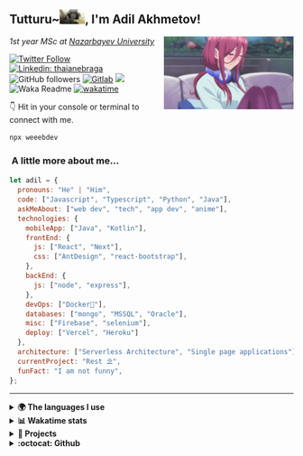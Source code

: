 <h2>Tutturu~<img src="img/tuturu.gif" width="45" alt="">, I'm Adil Akhmetov! <img src="img/miku-dance.gif" width="50" alt=""></h2>
<img align='right' src="img/miku.gif" width="230" alt="">
<p><em>1st year MSc at <a href="https://nu.edu.kz/">Nazarbayev University</a>
<a href="https://sdu.edu.kz/"><img src="img/sdu-ahegao.svg" align="right" width="100" alt=""></a>
</em></p>

[![Twitter Follow](https://img.shields.io/twitter/follow/weeebdev?label=Follow)](https://twitter.com/intent/follow?screen_name=weeebdev)
[![Linkedin: thaianebraga](https://img.shields.io/badge/-adildev-blue?style=flat-square&logo=Linkedin&logoColor=white&link=https://www.linkedin.com/in/adildev/)](https://www.linkedin.com/in/adildev/)
![GitHub followers](https://img.shields.io/github/followers/weeebdev?label=Follow&style=flat-square)
[![Gitlab](https://img.shields.io/badge/Gitlab-weeebdev-orange?style=flat-square&logo=gitlab)](https://gitlab.com/weeebdev)
![](https://visitor-badge.glitch.me/badge?page_id=weeebdev.weeebdev)
![Waka Readme](https://github.com/weeebdev/weeebdev/workflows/Waka%20Readme/badge.svg)
[![wakatime](https://wakatime.com/badge/user/1fb6390f-222e-4088-8de8-840ef1443858.svg)](https://wakatime.com/@1fb6390f-222e-4088-8de8-840ef1443858)
<!-- [![Leetcode badge](https://leetcode-badge.chyroc.cn/?name=user3449f)](https://leetcode.com/user3449f/) -->

👇 Hit in your console or terminal to connect with me.

```bash
npx weeebdev
```

### <img src="https://media.giphy.com/media/VgCDAzcKvsR6OM0uWg/giphy.gif" width="50" alt=""> A little more about me...

```javascript
let adil = {
  pronouns: "He" | "Him",
  code: ["Javascript", "Typescript", "Python", "Java"],
  askMeAbout: ["web dev", "tech", "app dev", "anime"],
  technologies: {
    mobileApp: ["Java", "Kotlin"],
    frontEnd: {
      js: ["React", "Next"],
      css: ["AntDesign", "react-bootstrap"],
    },
    backEnd: {
      js: ["node", "express"],
    },
    devOps: ["Docker🐳"],
    databases: ["mongo", "MSSQL", "Oracle"],
    misc: ["Firebase", "selenium"],
    deploy: ["Vercel", "Heroku"]
  },
  architecture: ["Serverless Architecture", "Single page applications"],
  currentProject: "Rest ⛱",
  funFact: "I am not funny",
};
```

---

<details>
  <summary><b>🌍 The languages I use</b></summary>
  <hr>
  
  
| ⏰ Past month | ⌛️ Past Year |
|---|---|
| <a href="https://wakatime.com/@adildev"><img src="https://wakatime.com/share/@adilDev/4ebe423a-b427-4031-b073-d221b9528df7.svg" height="300px"></a> | <a href="https://wakatime.com/@adildev"><img src="https://wakatime.com/share/@adilDev/1b4a30f1-9a7f-47fe-b8d2-0fc90f37fcd3.svg" height="300px"></a> |
</details>

<details>
<summary><b>📊 Wakatime stats</b><br></summary>
<div>
<hr/>

<!--START_SECTION:waka-->
![Code Time](http://img.shields.io/badge/Code%20Time-4%2C056%20hrs%2053%20mins-blue)

![Profile Views](http://img.shields.io/badge/Profile%20Views-1-blue)

![Lines of code](https://img.shields.io/badge/From%20Hello%20World%20I%27ve%20Written-6.9%20million%20lines%20of%20code-blue)

**🐱 My GitHub Data** 

> 📦 456.3 kB Used in GitHub's Storage 
 > 
> 🏆 2 Contributions in the Year 2024
 > 
> 💼 Opted to Hire
 > 
> 📜 60 Public Repositories 
 > 
> 🔑 14 Private Repositories 
 > 
**I'm an Early 🐤** 

```text
🌞 Morning                358 commits         █░░░░░░░░░░░░░░░░░░░░░░░░   05.03 % 
🌆 Daytime                3573 commits        █████████████░░░░░░░░░░░░   50.20 % 
🌃 Evening                2659 commits        █████████░░░░░░░░░░░░░░░░   37.36 % 
🌙 Night                  528 commits         ██░░░░░░░░░░░░░░░░░░░░░░░   07.42 % 
```
📅 **I'm Most Productive on Tuesday** 

```text
Monday                   809 commits         ███░░░░░░░░░░░░░░░░░░░░░░   11.37 % 
Tuesday                  1910 commits        ███████░░░░░░░░░░░░░░░░░░   26.83 % 
Wednesday                792 commits         ███░░░░░░░░░░░░░░░░░░░░░░   11.13 % 
Thursday                 981 commits         ███░░░░░░░░░░░░░░░░░░░░░░   13.78 % 
Friday                   299 commits         █░░░░░░░░░░░░░░░░░░░░░░░░   04.20 % 
Saturday                 725 commits         ███░░░░░░░░░░░░░░░░░░░░░░   10.19 % 
Sunday                   1602 commits        ██████░░░░░░░░░░░░░░░░░░░   22.51 % 
```


📊 **This Week I Spent My Time On** 

```text
🕑︎ Time Zone: Asia/Almaty

💬 Programming Languages: 
Other                    22 hrs 54 mins      █████████████████████░░░░   85.39 % 
C++                      1 hr 48 mins        ██░░░░░░░░░░░░░░░░░░░░░░░   06.74 % 
Markdown                 59 mins             █░░░░░░░░░░░░░░░░░░░░░░░░   03.67 % 
Python                   27 mins             ░░░░░░░░░░░░░░░░░░░░░░░░░   01.69 % 
YAML                     12 mins             ░░░░░░░░░░░░░░░░░░░░░░░░░   00.80 % 

🔥 Editors: 
Chrome                   19 hrs 14 mins      ██████████████████░░░░░░░   71.75 % 
fish                     3 hrs 43 mins       ███░░░░░░░░░░░░░░░░░░░░░░   13.92 % 
Neovim                   2 hrs 32 mins       ██░░░░░░░░░░░░░░░░░░░░░░░   09.46 % 
Obsidian                 59 mins             █░░░░░░░░░░░░░░░░░░░░░░░░   03.67 % 
VS Code                  19 mins             ░░░░░░░░░░░░░░░░░░░░░░░░░   01.19 % 

🐱‍💻 Projects: 
contests                 4 hrs 37 mins       ████░░░░░░░░░░░░░░░░░░░░░   17.24 % 
Writing                  4 hrs 8 mins        ████░░░░░░░░░░░░░░░░░░░░░   15.46 % 
superset                 3 hrs 24 mins       ███░░░░░░░░░░░░░░░░░░░░░░   12.68 % 
Terminal                 3 hrs 22 mins       ███░░░░░░░░░░░░░░░░░░░░░░   12.58 % 
hapi-fhir-jpaserver-start1 hr 11 mins        █░░░░░░░░░░░░░░░░░░░░░░░░   04.42 % 

💻 Operating System: 
Mac                      26 hrs 49 mins      █████████████████████████   100.00 % 
```

**I Mostly Code in Jupyter Notebook** 

```text
Python                   4 repos             █░░░░░░░░░░░░░░░░░░░░░░░░   04.88 % 
TeX                      2 repos             █░░░░░░░░░░░░░░░░░░░░░░░░   02.44 % 
C++                      1 repo              ░░░░░░░░░░░░░░░░░░░░░░░░░   01.22 % 
Lua                      1 repo              ░░░░░░░░░░░░░░░░░░░░░░░░░   01.22 % 
Promela                  1 repo              ░░░░░░░░░░░░░░░░░░░░░░░░░   01.22 % 
```



**Timeline**

![Lines of Code chart](https://raw.githubusercontent.com/weeebdev/weeebdev/master/assets/bar_graph.png)


 Last Updated on 10/01/2024 01:14:19 UTC
<!--END_SECTION:waka-->
</div>
</details>

<details>
<summary><b>🧾 Projects</b></summary>
<hr>

|Project|Status|
|---|---|
|[![ReadMe Card](https://github-readme-stats.vercel.app/api/pin/?username=weeebdev&repo=waifu.pics&theme=dracula)](https://github.com/weeebdev/waifu.pics)|[![time tracker](https://wakatime.com/badge/github/weeebdev/waifu.pics.svg)](https://wakatime.com/badge/github/weeebdev/waifu.pics)|
|[![ReadMe Card](https://github-readme-stats.vercel.app/api/pin/?username=mentor-ship&repo=mentorship&theme=dracula)](https://github.com/Mentor-ship/Mentorship)|[![time tracker](https://wakatime.com/badge/github/Mentor-ship/Mentorship.svg)](https://wakatime.com/badge/github/Mentor-ship/Mentorship)|
|[![ReadMe Card](https://github-readme-stats.vercel.app/api/pin/?username=masters-and-Abu&repo=tolqyn&theme=dracula)](https://github.com/Masters-and-Abu/Tolqyn)|[![time tracker](https://wakatime.com/badge/github/Masters-and-Abu/Tolqyn.svg)](https://wakatime.com/badge/github/Masters-and-Abu/Tolqyn)|
|[![ReadMe Card](https://github-readme-stats.vercel.app/api/pin/?username=dracula&repo=unigram&theme=dracula)](https://github.com/dracula/unigram)||

</details>

<details>
  <summary><b>:octocat: Github</b></summary>
  <hr>
  <a href="https://sourcekarma.vercel.app/weeebdev"><img src="https://sourcekarma-og.vercel.app/api/weeebdev/github" alt="" align="left"/></a>
  <img src="https://github-readme-stats.vercel.app/api?username=weeebdev&show_icons=true&theme=dracula&hide_title=true&hide_rank=true&count_private=true" align="right"/>
</details>
<div align="center">
  <kbd>
    <img src="https://waifu.now.sh/sfw/hug" alt="">
  </kbd>
</div>
